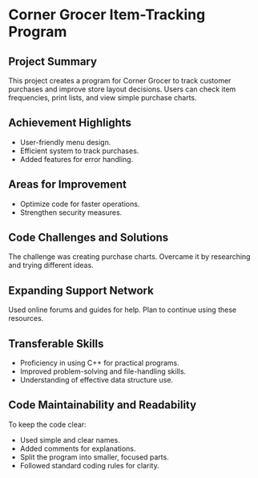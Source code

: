 # Corner Grocer Item-Tracking Program

## Project Summary

This project creates a program for Corner Grocer to track customer purchases and improve store layout decisions. Users can check item frequencies, print lists, and view simple purchase charts.

## Achievement Highlights

- User-friendly menu design.
- Efficient system to track purchases.
- Added features for error handling.

## Areas for Improvement

- Optimize code for faster operations.
- Strengthen security measures.

## Code Challenges and Solutions

The challenge was creating purchase charts. Overcame it by researching and trying different ideas.

## Expanding Support Network

Used online forums and guides for help. Plan to continue using these resources.

## Transferable Skills

- Proficiency in using C++ for practical programs.
- Improved problem-solving and file-handling skills.
- Understanding of effective data structure use.

## Code Maintainability and Readability

To keep the code clear:
- Used simple and clear names.
- Added comments for explanations.
- Split the program into smaller, focused parts.
- Followed standard coding rules for clarity.
